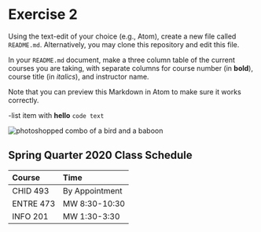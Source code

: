 # Exercise 2
Using the text-edit of your choice (e.g., Atom), create a new file called `README.md`. Alternatively, you may clone this repository and edit this file.

In your `README.md` document, make a three column table of the current courses you are taking, with separate columns for course number (in **bold**), course title (in _italics_), and instructor name.

Note that you can preview this Markdown in Atom to make sure it works correctly.

-list item with **hello**
`code text`

![photoshopped combo of a bird and a baboon](https://bit.ly/2FJaRdb)

## Spring Quarter 2020 Class Schedule
|Course     |Time           |
|:----------|:--------------|
| CHID 493  | By Appointment|
| ENTRE 473 | MW 8:30-10:30 |
| INFO 201  | MW 1:30-3:30  |
